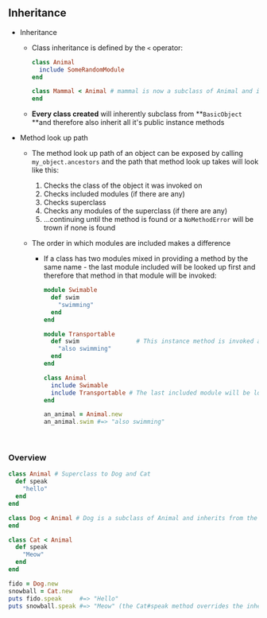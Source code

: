 ## Inheritance

- Inheritance

  - Class inheritance is defined by the `<` operator:

    ```ruby
    class Animal
      include SomeRandomModule
    end

    class Mammal < Animal # mammal is now a subclass of Animal and inherits all it's methods 						including any modules mixed in to it (SomeRandomModule)
    end
    ```

  - **Every class created** will inherently subclass from  **`BasicObject` **and therefore also inherit all it's public instance methods

- Method look up path

  - The method look up path of an object can be exposed by calling `my_object.ancestors` and the path that method look up takes will look like this:

    1. Checks the class of the object it was invoked on
    2. Checks included modules (if there are any)
    3. Checks superclass
    4. Checks any modules of the superclass (if there are any)
    5. …continuing until the method is found or a `NoMethodError`  will be trown if none is found

  - The order in which modules are included makes a difference

    - If a class has two modules mixed in providing a method by the same name - the last module included will be looked up first and therefore that method in that module will be invoked:

      ```ruby
      module Swimable
        def swim
          "swimming"
        end
      end

      module Transportable
        def swim				# This instance method is invoked and Swimable's module is 							  never looked up because a method by the name was found
          "also swimming"
        end
      end

      class Animal
        include Swimable
        include Transportable # The last included module will be looked up first
      end

      an_animal = Animal.new
      an_animal.swim #=> "also swimming"
      ```

      ​

### Overview

```ruby
class Animal # Superclass to Dog and Cat
  def speak
    "hello"
  end
end

class Dog < Animal # Dog is a subclass of Animal and inherits from the superclass Animal
end

class Cat < Animal
  def speak
    "Meow"
  end
end

fido = Dog.new
snowball = Cat.new
puts fido.speak		#=> "Hello"
puts snowball.speak	#=> "Meow" (the Cat#speak method overrides the inherited Animal#speak method)
```




